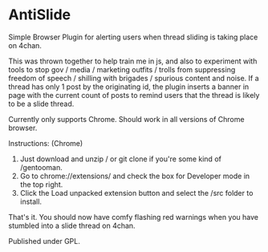 # AntiSlide
Simple Browser Plugin for alerting users when thread sliding is taking place on 4chan.

This was thrown together to help train me in js, and also to experiment with tools to stop gov / media / marketing outfits / trolls from suppressing freedom of speech / shilling with brigades / spurious content and noise. If a thread has only 1 post by the originating id, the plugin inserts a banner in page with the current count of posts to remind users that the thread is likely to be a slide thread.

Currently only supports Chrome. Should work in all versions of Chrome browser.

Instructions: (Chrome)

1. Just download and unzip / or git clone if you're some kind of /gentooman.
2. Go to chrome://extensions/ and check the box for Developer mode in the top right.
3. Click the Load unpacked extension button and select the /src folder to install.

That's it. You should now have comfy flashing red warnings when you have stumbled into a slide thread on 4chan. 

Published under GPL.

